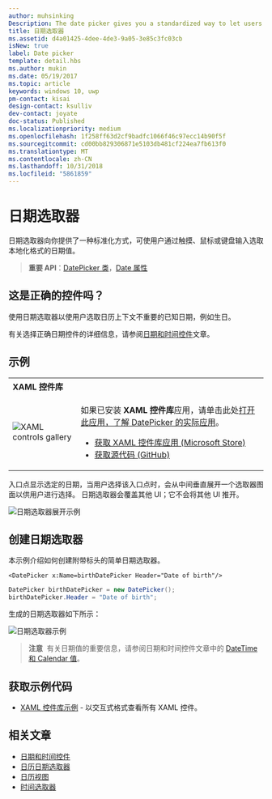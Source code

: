 ```yaml
---
author: muhsinking
Description: The date picker gives you a standardized way to let users pick a localized date value using touch, mouse, or keyboard input.
title: 日期选取器
ms.assetid: d4a01425-4dee-4de3-9a05-3e85c3fc03cb
isNew: true
label: Date picker
template: detail.hbs
ms.author: mukin
ms.date: 05/19/2017
ms.topic: article
keywords: windows 10, uwp
pm-contact: kisai
design-contact: ksulliv
dev-contact: joyate
doc-status: Published
ms.localizationpriority: medium
ms.openlocfilehash: 1f258ff63d2cf9badfc1066f46c97ecc14b90f5f
ms.sourcegitcommit: cd00bb829306871e5103db481cf224ea7fb613f0
ms.translationtype: MT
ms.contentlocale: zh-CN
ms.lasthandoff: 10/31/2018
ms.locfileid: "5861859"
---
```

# <a name="date-picker"></a>日期选取器

 

日期选取器向你提供了一种标准化方式，可使用户通过触摸、鼠标或键盘输入选取本地化格式的日期值。 

> **重要 API**：[DatePicker 类](https://msdn.microsoft.com/library/windows/apps/xaml/windows.ui.xaml.controls.datepicker.aspx)，[Date 属性](https://msdn.microsoft.com/library/windows/apps/xaml/windows.ui.xaml.controls.datepicker.date.aspx)


## <a name="is-this-the-right-control"></a>这是正确的控件吗？
使用日期选取器以使用户选取日历上下文不重要的已知日期，例如生日。

有关选择正确日期控件的详细信息，请参阅[日期和时间控件](date-and-time.md)文章。

## <a name="examples"></a>示例

<table>
<th align="left">XAML 控件库<th>
<tr>
<td><img src="images/xaml-controls-gallery-sm.png" alt="XAML controls gallery"></img></td>
<td>
    <p>如果已安装 <strong style="font-weight: semi-bold">XAML 控件库</strong>应用，请单击此处<a href="xamlcontrolsgallery:/item/DatePicker">打开此应用，了解 DatePicker 的实际应用</a>。</p>
    <ul>
    <li><a href="https://www.microsoft.com/store/productId/9MSVH128X2ZT">获取 XAML 控件库应用 (Microsoft Store)</a></li>
    <li><a href="https://github.com/Microsoft/Windows-universal-samples/tree/master/Samples/XamlUIBasics">获取源代码 (GitHub)</a></li>
    </ul>
</td>
</tr>
</table>

入口点显示选定的日期，当用户选择该入口点时，会从中间垂直展开一个选取器图面以供用户进行选择。 日期选取器会覆盖其他 UI；它不会将其他 UI 推开。

![日期选取器展开示例](images/controls_datepicker_expand.png)

## <a name="create-a-date-picker"></a>创建日期选取器

本示例介绍如何创建附带标头的简单日期选取器。

```xaml
<DatePicker x:Name=birthDatePicker Header="Date of birth"/>
```

```csharp
DatePicker birthDatePicker = new DatePicker();
birthDatePicker.Header = "Date of birth";
```

生成的日期选取器如下所示：

![日期选取器示例](images/date-picker-closed.png)

> **注意**&nbsp;&nbsp;有关日期值的重要信息，请参阅日期和时间控件文章中的 [DateTime 和 Calendar 值](date-and-time.md#datetime-and-calendar-values)。

## <a name="get-the-sample-code"></a>获取示例代码

- [XAML 控件库示例](https://github.com/Microsoft/Windows-universal-samples/tree/master/Samples/XamlUIBasics) - 以交互式格式查看所有 XAML 控件。

## <a name="related-articles"></a>相关文章

- [日期和时间控件](date-and-time.md)
- [日历日期选取器](calendar-date-picker.md)
- [日历视图](calendar-view.md)
- [时间选取器](time-picker.md)
